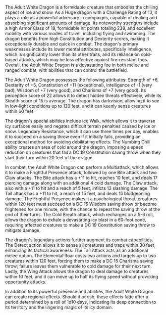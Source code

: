 The Adult White Dragon is a formidable creature that embodies the chilling aspect of ice and snow. As a Huge dragon with a Challenge Rating of 13, it plays a role as a powerful adversary in campaigns, capable of dealing and absorbing significant amounts of damage. Its noteworthy strengths include a high Armor Class of 18, formidable hit points totaling 238, and excellent mobility with various modes of travel, including flying and swimming. The dragon benefits from high Constitution and Dexterity scores, making it exceptionally durable and quick in combat. The dragon's primary weaknesses include its lower mental attributes, specifically Intelligence, which is significantly lower than its other traits, and its reliance on cold-based attacks, which may be less effective against fire-resistant foes. Overall, the Adult White Dragon is a devastating foe in both melee and ranged combat, with abilities that can control the battlefield.

The Adult White Dragon possesses the following attributes: Strength of +6, Dexterity of +5, Constitution of +11 (exceptional), Intelligence of -1 (very bad), Wisdom of +7 (very good), and Charisma of +7 (very good). Its perception score of 22 allows it to detect hidden threats effectively, while its Stealth score of 15 is average. The dragon has darkvision, allowing it to see in low-light conditions up to 120 feet, and it can keenly sense creatures within 60 feet.

The dragon's special abilities include Ice Walk, which allows it to traverse icy surfaces easily and negates difficult terrain penalties caused by ice or snow. Legendary Resistance, which it can use three times per day, enables it to succeed on a saving throw even if it initially fails, providing an exceptional method for avoiding debilitating effects. The Numbing Chill ability creates an area of cold around the dragon, imposing a speed reduction on creatures that fail a DC 19 Constitution saving throw when they start their turn within 20 feet of the dragon. 

In combat, the Adult White Dragon can perform a Multiattack, which allows it to make a Frightful Presence attack, followed by one Bite attack and two Claw attacks. The Bite attack has a +11 to hit, reaches 10 feet, and deals 17 piercing damage along with an additional 4 cold damage. The Claw attack, also with a +11 to hit and a reach of 5 feet, inflicts 13 slashing damage. The Tail attack has a +11 to hit, a reach of 15 feet, and deals 15 bludgeoning damage. The Frightful Presence makes it a psychological threat; creatures within 120 feet must succeed on a DC 15 Wisdom saving throw or become frightened for one minute, with the chance to repeat the saving throw at the end of their turns. The Cold Breath attack, which recharges on a 5-6 roll, allows the dragon to exhale a devastating icy blast in a 60-foot cone, requiring affected creatures to make a DC 19 Constitution saving throw to mitigate damage.

The dragon's legendary actions further augment its combat capabilities. The Detect action allows it to sense all creatures and traps within 30 feet, enhancing its tactical awareness. The Tail Attack acts as an additional melee option. The Elemental Roar costs two actions and targets up to two creatures within 120 feet, forcing them to make a DC 15 Charisma saving throw; failure leaves them vulnerable to cold damage for their next turn. Lastly, the Wing Attack allows the dragon to deal damage to creatures within 10 feet, and it can move up to half its flying speed without provoking opportunity attacks.

In addition to its powerful presence and abilities, the Adult White Dragon can create regional effects. Should it perish, these effects fade after a period determined by a roll of 1d10 days, indicating its deep connection to its territory and the lingering magic of its icy domain.